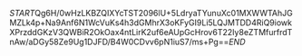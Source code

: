 $START$Qg6H/0wHzLKBZQIXYcTST2096lU+5LdryaTYunuXc01MXWWTAhJGMZLk4p+Na9Anf6N1WcVuKs4h3dGMhrX3oKFyGI9Li5LQJMTDD4RiQ9iowkXPrzddGKzV3QWBiR2OkOax4ntLirK2uf6eAUpGcHrov6T22Iy8eZTMfurfrdTnAw/aDGy58Ze9Ug1DJFD/B4W0CDvv6pN1iuS7/ms+Pg==$END$